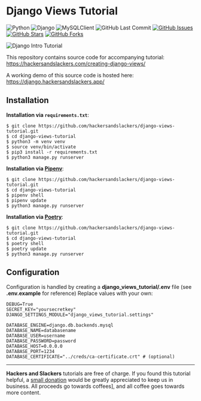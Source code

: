 # Django Views Tutorial

![Python](https://img.shields.io/badge/Python-v^3.8-blue.svg?logo=python&longCache=true&logoColor=white&colorB=5e81ac&style=flat-square&colorA=4c566a)
![Django](https://img.shields.io/badge/Django-v^3.0.0-blue.svg?logo=Django&longCache=true&logoColor=white&colorB=a3be8c&style=flat-square&colorA=4c566a)
![MySQLClient](https://img.shields.io/badge/MySQLClient-v1.4.6-blue.svg?logo=mysql&longCache=true&logoColor=white&colorA=4c566a&colorB=bf616a&style=flat-square)
![GitHub Last Commit](https://img.shields.io/github/last-commit/google/skia.svg?style=flat-square&colorA=4c566a&colorB=a3be8c)
[![GitHub Issues](https://img.shields.io/github/issues/hackersandslackers/django-views-tutorial.svg?style=flat-square&colorA=4c566a&colorB=ebcb8b)](https://github.com/hackersandslackers/django-views-tutorial/issues)
[![GitHub Stars](https://img.shields.io/github/stars/hackersandslackers/django-views-tutorial.svg?style=flat-square&colorB=ebcb8b&colorA=4c566a)](https://github.com/hackersandslackers/django-views-tutorial/stargazers)
[![GitHub Forks](https://img.shields.io/github/forks/hackersandslackers/django-views-tutorial.svg?style=flat-square&colorA=4c566a&colorB=ebcb8b)](https://github.com/hackersandslackers/django-views-tutorial/network)

![Django Intro Tutorial](https://github.com/hackersandslackers/django-views-tutorial/blob/master/.github/django-views-1@2x.jpg?raw=true)

This repository contains source code for accompanying tutorial: https://hackersandslackers.com/creating-django-views/

A working demo of this source code is hosted here: https://django.hackersandslackers.app/


## Installation

**Installation via `requirements.txt`**:

```shell
$ git clone https://github.com/hackersandslackers/django-views-tutorial.git
$ cd django-views-tutorial
$ python3 -m venv venv
$ source venv/bin/activate
$ pip3 install -r requirements.txt
$ python3 manage.py runserver
```

**Installation via [Pipenv](https://pipenv-fork.readthedocs.io/en/latest/)**:

```shell
$ git clone https://github.com/hackersandslackers/django-views-tutorial.git
$ cd django-views-tutorial
$ pipenv shell
$ pipenv update
$ python3 manage.py runserver
```

**Installation via [Poetry](https://python-poetry.org/)**:

```shell
$ git clone https://github.com/hackersandslackers/django-views-tutorial.git
$ cd django-views-tutorial
$ poetry shell
$ poetry update
$ python3 manage.py runserver
```

## Configuration

Configuration is handled by creating a **django_views_tutorial/.env** file (see **.env.example** for reference) Replace values with your own:

```.env
DEBUG=True
SECRET_KEY="yoursecretkey"
DJANGO_SETTINGS_MODULE="django_views_tutorial.settings"

DATABASE_ENGINE=django.db.backends.mysql
DATABASE_NAME=databasename
DATABASE_USER=username
DATABASE_PASSWORD=password
DATABASE_HOST=0.0.0.0
DATABASE_PORT=1234
DATABASE_CERTIFICATE="../creds/ca-certificate.crt" # (optional)
```

-----
**Hackers and Slackers** tutorials are free of charge. If you found this tutorial helpful, a [small donation](https://www.buymeacoffee.com/hackersslackers) would be greatly appreciated to keep us in business. All proceeds go towards coffees], and all coffee goes towards more content.
